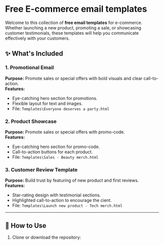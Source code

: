 #  Free E-commerce email templates

Welcome to this collection of **free email templates** for e-commerce. Whether launching a new product, promoting a sale, or showcasing customer testimonials, these templates will help you communicate effectively with your customers.

## ✨ What's Included

### 1. Promotional Email
**Purpose:** Promote sales or special offers with bold visuals and clear call-to-action.  
**Features:**
- Eye-catching hero section for promotions.
- Flexible layout for text and images.
- File: `Templates\Everyone deserves a party.html`

### 2. Product Showcase
**Purpose:** Promote sales or special offers with promo-code.  
**Features:**
- Eye-catching hero section for promo-code.
- Call-to-action buttons for each product.
- File: `Templates\Sales - Beauty merch.html`

### 3. Customer Review Template
**Purpose:** Build trust by featuring of new product and first reviews.  
**Features:**
- Star-rating design with testimonial sections.
- Highlighted call-to-action to encourage the cient.
- File: `Templates\Launch new product - Tech merch.html`

---

## 🚀 How to Use
1. Clone or download the repository:


